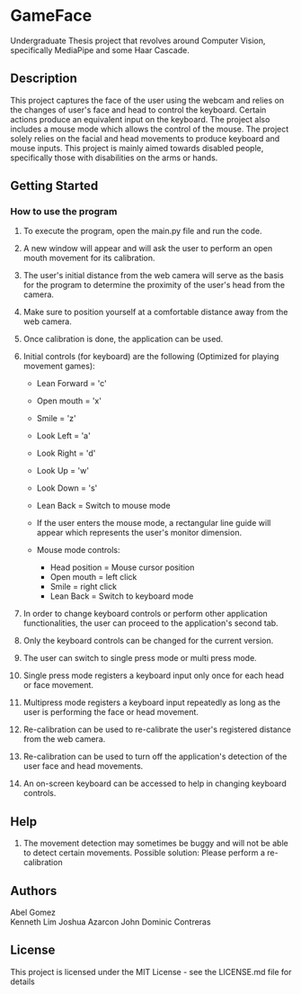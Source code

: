 # GameFace
Undergraduate Thesis project that revolves around Computer Vision, specifically MediaPipe and some Haar Cascade.

## Description
This project captures the face of the user using the webcam and relies on the changes of user's face and head to control the keyboard. Certain actions produce an equivalent input on the keyboard. 
The project also includes a mouse mode which allows the control of the mouse.
The project solely relies on the facial and head movements to produce keyboard and mouse inputs.
This project is mainly aimed towards disabled people, specifically those with disabilities on the arms or hands.

## Getting Started

### How to use the program
1. To execute the program, open the main.py file and run the code.
2. A new window will appear and will ask the user to perform an open mouth movement for its calibration.
3. The user's initial distance from the web camera will serve as the basis for the program to determine the proximity of the user's head from the camera.
4. Make sure to position yourself at a comfortable distance away from the web camera.
5. Once calibration is done, the application can be used.
6. Initial controls (for keyboard) are the following (Optimized for playing movement games):
   - Lean Forward = 'c'
   - Open mouth = 'x'
   - Smile = 'z'
   - Look Left = 'a'
   - Look Right = 'd'
   - Look Up  = 'w'
   - Look Down = 's'
   - Lean Back = Switch to mouse mode

   - If the user enters the mouse mode, a rectangular line guide will appear which represents the user's monitor dimension.
   - Mouse mode controls:
        - Head position = Mouse cursor position
        - Open mouth = left click
        - Smile = right click
        - Lean Back = Switch to keyboard mode

8. In order to change keyboard controls or perform other application functionalities, the user can proceed to the application's second tab.
9. Only the keyboard controls can be changed for the current version.
10. The user can switch to single press mode or multi press mode.
11. Single press mode registers a keyboard input only once for each head or face movement.
12. Multipress mode registers a keyboard input repeatedly as long as the user is performing the face or head movement.
13. Re-calibration can be used to re-calibrate the user's registered distance from the web camera.
14. Re-calibration can be used to turn off the application's detection of the user face and head movements.
15. An on-screen keyboard can be accessed to help in changing keyboard controls.

## Help
1. The movement detection may sometimes be buggy and will not be able to detect certain movements.
   Possible solution: Please perform a re-calibration

## Authors

Abel Gomez  
Kenneth Lim
Joshua Azarcon
John Dominic Contreras

## License

This project is licensed under the MIT License - see the LICENSE.md file for details
